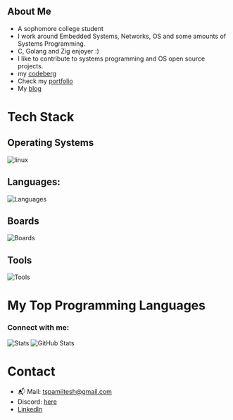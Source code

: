 ## About Me
- A sophomore college student 
- I work around Embedded Systems, Networks, OS and some amounts of Systems Programming.
- C, Golang and Zig enjoyer :)
- I like to contribute to systems programming and OS open source projects.
- my [codeberg](https://codeberg.org/embeddingbits)
- Check my [portfolio](https://embeddingbits.is-a.dev/)
- My [blog](https://embeddingbits.is-a.dev/blog)

# Tech Stack
## Operating Systems
![linux](https://skillicons.dev/icons?i=linux,arch,apple,debian,ubuntu,nix)

## Languages: 
![Languages](https://skillicons.dev/icons?i=c,cpp,go,zig,py,java,javascript,bash,html,css,react,tailwind,mysql)
## Boards
![Boards](https://skillicons.dev/icons?i=raspberrypi,arduino)

## Tools
![Tools](https://skillicons.dev/icons?i=git,github,gcp,docker,aws,obsidian,neovim,vim,autocad,cloudflare)


# My Top Programming Languages

<h3 align="left">Connect with me:</h3>
<p align="left">
</p>

![Stats](http://github-profile-summary-cards.vercel.app/api/cards/stats?username=embeddingbits&theme=gruvbox)   ![GitHub Stats](https://github-readme-stats.vercel.app/api/top-langs/?username=embeddingBits&theme=gruvbox&show_icons=true&layout=compact)



# Contact
- 📬 Mail: tspamiitesh@gmail.com
- Discord: [here](https://discordapp.com/users/1312819280018018374)
- [LinkedIn](https://www.linkedin.com/in/amiitesh-pradeep-kumar-582bb831a/)
